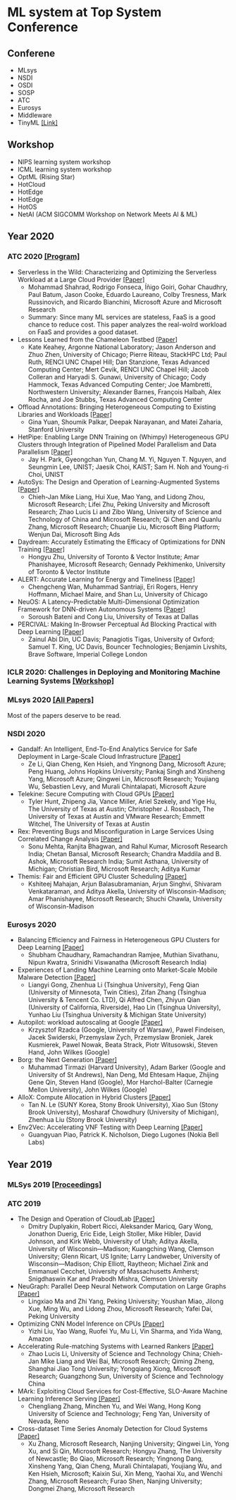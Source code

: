 # ML system at Top System Conference

## Conferene 

- MLsys
- NSDI
- OSDI
- SOSP
- ATC
- Eurosys
- Middleware
- TinyML [[Link]](https://openreview.net/group?id=tinyml.org/tinyML/2021/Research_Symposium)

## Workshop

- NIPS learning system workshop
- ICML learning system workshop
- OptML (Rising Star)
- HotCloud
- HotEdge
- HotEdge
- HotOS
- NetAI (ACM SIGCOMM Workshop on Network Meets AI & ML)

## Year 2020

### ATC 2020 [[Program]](https://www.usenix.org/conference/atc20/technical-sessions)

- Serverless in the Wild: Characterizing and Optimizing the Serverless Workload at a Large Cloud Provider [[Paper]](https://www.usenix.org/conference/atc20/presentation/shahrad)
  - Mohammad Shahrad, Rodrigo Fonseca, Íñigo Goiri, Gohar Chaudhry, Paul Batum, Jason Cooke, Eduardo Laureano, Colby Tresness, Mark Russinovich, and Ricardo Bianchini, Microsoft Azure and Microsoft Research
  - Summary: Since many ML services are stateless, FaaS is a good chance to reduce cost. This paper analyzes the real-wolrd workload on FaaS and provides a good dataset.
- Lessons Learned from the Chameleon Testbed [[Paper]](https://www.usenix.org/conference/atc20/presentation/keahey)
  - Kate Keahey, Argonne National Laboratory; Jason Anderson and Zhuo Zhen, University of Chicago; Pierre Riteau, StackHPC Ltd; Paul Ruth, RENCI UNC Chapel Hill; Dan Stanzione, Texas Advanced Computing Center; Mert Cevik, RENCI UNC Chapel Hill; Jacob Colleran and Haryadi S. Gunawi, University of Chicago; Cody Hammock, Texas Advanced Computing Center; Joe Mambretti, Northwestern University; Alexander Barnes, François Halbah, Alex Rocha, and Joe Stubbs, Texas Advanced Computing Center
- Offload Annotations: Bringing Heterogeneous Computing to Existing Libraries and Workloads [[Paper]](https://www.usenix.org/conference/atc20/presentation/yuan)
  - Gina Yuan, Shoumik Palkar, Deepak Narayanan, and Matei Zaharia, Stanford University
- HetPipe: Enabling Large DNN Training on (Whimpy) Heterogeneous GPU Clusters through Integration of Pipelined Model Parallelism and Data Parallelism [[Paper]](https://www.usenix.org/conference/atc20/presentation/park)
  - Jay H. Park, Gyeongchan Yun, Chang M. Yi, Nguyen T. Nguyen, and Seungmin Lee, UNIST; Jaesik Choi, KAIST; Sam H. Noh and Young-ri Choi, UNIST
- AutoSys: The Design and Operation of Learning-Augmented Systems [[Paper]](https://www.usenix.org/conference/atc20/presentation/liang-mike)
  - Chieh-Jan Mike Liang, Hui Xue, Mao Yang, and Lidong Zhou, Microsoft Research; Lifei Zhu, Peking University and Microsoft Research; Zhao Lucis Li and Zibo Wang, University of Science and Technology of China and Microsoft Research; Qi Chen and Quanlu Zhang, Microsoft Research; Chuanjie Liu, Microsoft Bing Platform; Wenjun Dai, Microsoft Bing Ads
- Daydream: Accurately Estimating the Efficacy of Optimizations for DNN Training [[Paper]](https://www.usenix.org/conference/atc20/presentation/zhu-hongyu)
  - Hongyu Zhu, University of Toronto & Vector Institute; Amar Phanishayee, Microsoft Research; Gennady Pekhimenko, University of Toronto & Vector Institute
- ALERT: Accurate Learning for Energy and Timeliness [[Paper]](https://www.usenix.org/conference/atc20/presentation/wan)
  - Chengcheng Wan, Muhammad Santriaji, Eri Rogers, Henry Hoffmann, Michael Maire, and Shan Lu, University of Chicago
- NeuOS: A Latency-Predictable Multi-Dimensional Optimization Framework for DNN-driven Autonomous Systems [[Paper]](https://www.usenix.org/conference/atc20/presentation/bateni)
  - Soroush Bateni and Cong Liu, University of Texas at Dallas
- PERCIVAL: Making In-Browser Perceptual Ad Blocking Practical with Deep Learning [[Paper]](https://www.usenix.org/conference/atc20/presentation/din)
  - Zainul Abi Din, UC Davis; Panagiotis Tigas, University of Oxford; Samuel T. King, UC Davis, Bouncer Technologies; Benjamin Livshits, Brave Software, Imperial College London



### ICLR 2020: Challenges in Deploying and Monitoring Machine Learning Systems [[Workshop]](https://icml.cc/Conferences/2020/Schedule?showEvent=5738)

### MLsys 2020 [[All Papers]](https://mlsys.org/Conferences/2020/ScheduleMultitrack?text=&session=&event_type=&day=)

Most of the papers deserve to be read.

### NSDI 2020

- Gandalf: An Intelligent, End-To-End Analytics Service for Safe Deployment in Large-Scale Cloud Infrastructure [[Paper]](https://www.usenix.org/system/files/nsdi20-paper-li.pdf)
  - Ze Li, Qian Cheng, Ken Hsieh, and Yingnong Dang, Microsoft Azure; Peng Huang, Johns Hopkins University; Pankaj Singh and Xinsheng Yang, Microsoft Azure; Qingwei Lin, Microsoft Research; Youjiang Wu, Sebastien Levy, and Murali Chintalapati, Microsoft Azure
- Telekine: Secure Computing with Cloud GPUs [[Paper]](https://www.usenix.org/system/files/nsdi20-paper-hunt.pdf)
  - Tyler Hunt, Zhipeng Jia, Vance Miller, Ariel Szekely, and Yige Hu, The University of Texas at Austin; Christopher J. Rossbach, The University of Texas at Austin and VMware Research; Emmett Witchel, The University of Texas at Austin
- Rex: Preventing Bugs and Misconfiguration in Large Services Using Correlated Change Analysis [[Paper]](https://www.usenix.org/system/files/nsdi20-paper-mehta.pdf)
  - Sonu Mehta, Ranjita Bhagwan, and Rahul Kumar, Microsoft Research India; Chetan Bansal, Microsoft Research; Chandra Maddila and B. Ashok, Microsoft Research India; Sumit Asthana, University of Michigan; Christian Bird, Microsoft Research; Aditya Kumar
- Themis: Fair and Efficient GPU Cluster Scheduling [[Paper]](https://www.usenix.org/system/files/nsdi20-paper-mahajan.pdf)
  - Kshiteej Mahajan, Arjun Balasubramanian, Arjun Singhvi, Shivaram Venkataraman, and Aditya Akella, University of Wisconsin-Madison; Amar Phanishayee, Microsoft Research; Shuchi Chawla, University of Wisconsin-Madison


### Eurosys 2020

- Balancing Efficiency and Fairness in Heterogeneous GPU Clusters for Deep Learning [[Paper]](https://dl.acm.org/doi/pdf/10.1145/3342195.3387555)
  - Shubham Chaudhary, Ramachandran Ramjee, Muthian Sivathanu, Nipun Kwatra, Srinidhi Viswanatha (Microsoft Research India)
- Experiences of Landing Machine Learning onto Market-Scale Mobile Malware Detection [[Paper]](https://dl.acm.org/doi/pdf/10.1145/3342195.3387530)
  - Liangyi Gong, Zhenhua Li (Tsinghua University), Feng Qian (University of Minnesota, Twin Cities), Zifan Zhang (Tsinghua University & Tencent Co. LTD), Qi Alfred Chen, Zhiyun Qian (University of California, Riverside), Hao Lin (Tsinghua University), Yunhao Liu (Tsinghua University & Michigan State University)
- Autopilot: workload autoscaling at Google [[Paper]](https://dl.acm.org/doi/pdf/10.1145/3342195.3387524?download=false)
  - Krzysztof Rzadca (Google, University of Warsaw), Pawel Findeisen, Jacek Swiderski, Przemyslaw Zych, Przemyslaw Broniek, Jarek Kusmierek, Pawel Nowak, Beata Strack, Piotr Witusowski, Steven Hand, John Wilkes (Google)
- Borg: the Next Generation [[Paper]](https://dl.acm.org/doi/pdf/10.1145/3342195.3387517)
  - Muhammad Tirmazi (Harvard University), Adam Barker (Google and University of St Andrews), Nan Deng, Md Ehtesam Haque, Zhijing Gene Qin, Steven Hand (Google), Mor Harchol-Balter (Carnegie Mellon University), John Wilkes (Google)
- AlloX: Compute Allocation in Hybrid Clusters [[Paper]](https://www.mosharaf.com/wp-content/uploads/allox-eurosys20.pdf)
  - Tan N. Le (SUNY Korea, Stony Brook University), Xiao Sun (Stony Brook University), Mosharaf Chowdhury (University of Michigan), Zhenhua Liu (Stony Brook University)
- Env2Vec: Accelerating VNF Testing with Deep Learning [[Paper]](https://dl.acm.org/doi/abs/10.1145/3342195.3387525)
  - Guangyuan Piao, Patrick K. Nicholson, Diego Lugones (Nokia Bell Labs)
  
  
## Year 2019

### MLSys 2019 [[Proceedings]](https://proceedings.mlsys.org/book/2019) 

### ATC 2019

- The Design and Operation of CloudLab [[Paper]](https://www.usenix.org/system/files/atc19-duplyakin_0.pdf)
  - Dmitry Duplyakin, Robert Ricci, Aleksander Maricq, Gary Wong, Jonathon Duerig, Eric Eide, Leigh Stoller, Mike Hibler, David Johnson, and Kirk Webb, University of Utah; Aditya Akella, University of Wisconsin—Madison; Kuangching Wang, Clemson University; Glenn Ricart, US Ignite; Larry Landweber, University of Wisconsin—Madison; Chip Elliott, Raytheon; Michael Zink and Emmanuel Cecchet, University of Massachusetts Amherst; Snigdhaswin Kar and Prabodh Mishra, Clemson University
- NeuGraph: Parallel Deep Neural Network Computation on Large Graphs [[Paper]](https://www.usenix.org/system/files/atc19-ma_0.pdf)
  - Lingxiao Ma and Zhi Yang, Peking University; Youshan Miao, Jilong Xue, Ming Wu, and Lidong Zhou, Microsoft Research; Yafei Dai, Peking University
- Optimizing CNN Model Inference on CPUs [[Paper]](https://www.usenix.org/system/files/atc19-liu-yizhi.pdf)
  - Yizhi Liu, Yao Wang, Ruofei Yu, Mu Li, Vin Sharma, and Yida Wang, Amazon
- Accelerating Rule-matching Systems with Learned Rankers [[Paper]](https://www.usenix.org/system/files/atc19-li-zhao-lucas.pdf)
  - Zhao Lucis Li, University of Science and Technology China; Chieh-Jan Mike Liang and Wei Bai, Microsoft Research; Qiming Zheng, Shanghai Jiao Tong University; Yongqiang Xiong, Microsoft Research; Guangzhong Sun, University of Science and Technology China
- MArk: Exploiting Cloud Services for Cost-Effective, SLO-Aware Machine Learning Inference Serving [[Paper]](https://www.usenix.org/system/files/atc19-zhang-chengliang.pdf)
  - Chengliang Zhang, Minchen Yu, and Wei Wang, Hong Kong University of Science and Technology; Feng Yan, University of Nevada, Reno  
- Cross-dataset Time Series Anomaly Detection for Cloud Systems [[Paper]](https://www.usenix.org/system/files/atc19-zhang-xu.pdf)
  - Xu Zhang, Microsoft Research, Nanjing University; Qingwei Lin, Yong Xu, and Si Qin, Microsoft Research; Hongyu Zhang, The University of Newcastle; Bo Qiao, Microsoft Research; Yingnong Dang, Xinsheng Yang, Qian Cheng, Murali Chintalapati, Youjiang Wu, and Ken Hsieh, Microsoft; Kaixin Sui, Xin Meng, Yaohai Xu, and Wenchi Zhang, Microsoft Research; Furao Shen, Nanjing University; Dongmei Zhang, Microsoft Research



